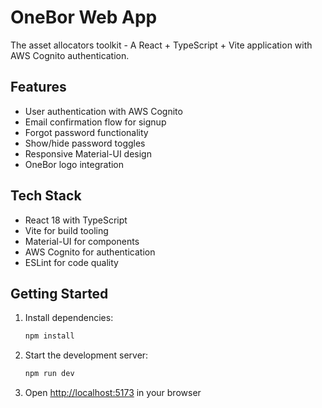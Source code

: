 # OneBor Web App

The asset allocators toolkit - A React + TypeScript + Vite application with AWS Cognito authentication.

## Features

- User authentication with AWS Cognito
- Email confirmation flow for signup
- Forgot password functionality
- Show/hide password toggles
- Responsive Material-UI design
- OneBor logo integration

## Tech Stack

- React 18 with TypeScript
- Vite for build tooling
- Material-UI for components
- AWS Cognito for authentication
- ESLint for code quality

## Getting Started

1. Install dependencies:
   ```bash
   npm install
   ```

2. Start the development server:
   ```bash
   npm run dev
   ```

3. Open [http://localhost:5173](http://localhost:5173) in your browser
